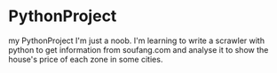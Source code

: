 # PythonProject
my PythonProject
I'm just a noob. 
I'm learning to write a scrawler with python to get information from soufang.com and analyse it to show the house's price of each zone in some cities.
